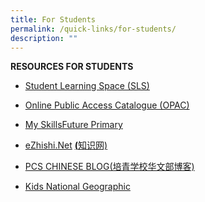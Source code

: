 ```yaml
---
title: For Students
permalink: /quick-links/for-students/
description: ""
---
```

**RESOURCES FOR STUDENTS**

* [Student Learning Space (SLS)](https://vle.learning.moe.edu.sg/login)

* [Online Public Access Catalogue (OPAC)](https://schoolibrary.moe.edu.sg/poiching)

* [My SkillsFuture Primary](https://www.myskillsfuture.gov.sg/content/student/en/primary.html)

* [eZhishi.Net](https://www.ezhishi.net/Contents/) [](https://www.ezhishi.net/Contents/)[**(**](https://www.ezhishi.net/Contents/)[知识网)](https://www.ezhishi.net/Contents/)

* [PCS CHINESE BLOG(培青学校华文部博客)](https://poichingchinese.blogspot.sg/)

* [Kids National Geographic](https://kids.nationalgeographic.com/kids/)